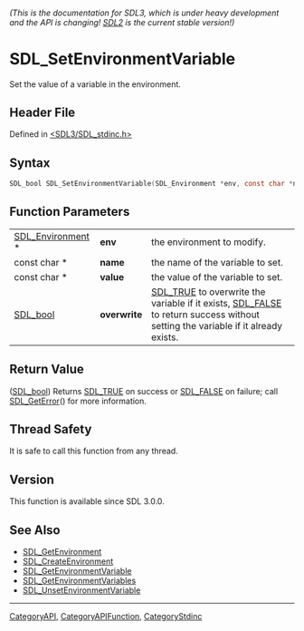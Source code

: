 ###### (This is the documentation for SDL3, which is under heavy development and the API is changing! [SDL2](https://wiki.libsdl.org/SDL2/) is the current stable version!)
# SDL_SetEnvironmentVariable

Set the value of a variable in the environment.

## Header File

Defined in [<SDL3/SDL_stdinc.h>](https://github.com/libsdl-org/SDL/blob/main/include/SDL3/SDL_stdinc.h)

## Syntax

```c
SDL_bool SDL_SetEnvironmentVariable(SDL_Environment *env, const char *name, const char *value, SDL_bool overwrite);
```

## Function Parameters

|                                      |               |                                                                                                                                                          |
| ------------------------------------ | ------------- | -------------------------------------------------------------------------------------------------------------------------------------------------------- |
| [SDL_Environment](SDL_Environment) * | **env**       | the environment to modify.                                                                                                                               |
| const char *                         | **name**      | the name of the variable to set.                                                                                                                         |
| const char *                         | **value**     | the value of the variable to set.                                                                                                                        |
| [SDL_bool](SDL_bool)                 | **overwrite** | [SDL_TRUE](SDL_TRUE) to overwrite the variable if it exists, [SDL_FALSE](SDL_FALSE) to return success without setting the variable if it already exists. |

## Return Value

([SDL_bool](SDL_bool)) Returns [SDL_TRUE](SDL_TRUE) on success or
[SDL_FALSE](SDL_FALSE) on failure; call [SDL_GetError](SDL_GetError)() for
more information.

## Thread Safety

It is safe to call this function from any thread.

## Version

This function is available since SDL 3.0.0.

## See Also

- [SDL_GetEnvironment](SDL_GetEnvironment)
- [SDL_CreateEnvironment](SDL_CreateEnvironment)
- [SDL_GetEnvironmentVariable](SDL_GetEnvironmentVariable)
- [SDL_GetEnvironmentVariables](SDL_GetEnvironmentVariables)
- [SDL_UnsetEnvironmentVariable](SDL_UnsetEnvironmentVariable)

----
[CategoryAPI](CategoryAPI), [CategoryAPIFunction](CategoryAPIFunction), [CategoryStdinc](CategoryStdinc)

